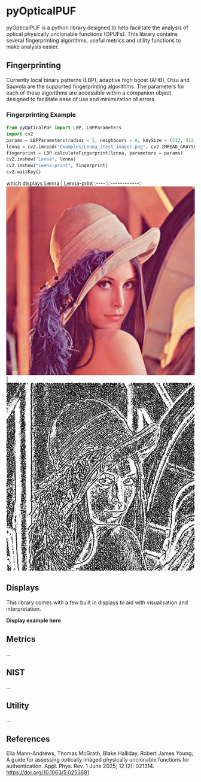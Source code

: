 # pyOpticalPUF
pyOpticalPUF is a python library designed to help facilitate the analysis of optical physically unclonable functions (OPUFs). This library contains several fingerprinting algorithms, useful metrics and utility functions to make analysis easier.

## Fingerprinting
Currently local binary patterns (LBP), adaptive high boost (AHB), Otsu and Sauvola are the supported fingerprinting algorithms. The parameters for each of these algorithms are accessible within a companion object designed to facilitate ease of use and minimization of errors.

### Fingerprinting Example 
``` python
from pyOpticalPUF import LBP, LBPParameters
import cv2
params = LBPParameters(radius = 2, neighbours = 8, keySize = (512, 512))
lenna = cv2.imread("Examples/Lenna_(test_image).png", cv2.IMREAD_GRAYSCALE)
fingerprint = LBP.calculateFingerprint(lenna, parameters = params)
cv2.imshow("Lenna", lenna)
cv2.imshow("Leena-print", fingerprint)
cv2.waitKey()
```
which displays
Lenna | Lenna-print
:----:|:------------:
![Lenna](Examples/Lenna_(test_image).png) | ![Lennaprint](Examples/leenaprint.png)

## Displays
This library comes with a few built in displays to aid with visualisation and interpretation. 

__Display example here__


## Metrics
...

## NIST
...

## Utility
...

## References
Ella Mann-Andrews, Thomas McGrath, Blake Halliday, Robert James Young; A guide for assessing optically imaged physically unclonable functions for authentication. Appl. Phys. Rev. 1 June 2025; 12 (2): 021314. https://doi.org/10.1063/5.0253691